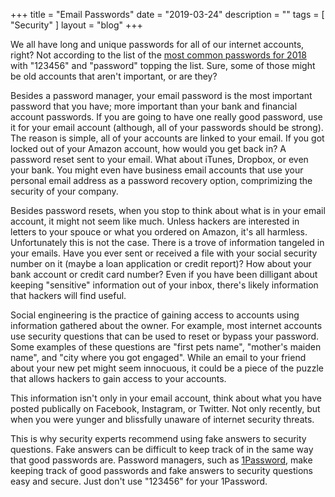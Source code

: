 +++
title = "Email Passwords"
date = "2019-03-24"
description = ""
tags = [ "Security" ]
layout = "blog"
+++

We all have long and unique passwords for all of our internet accounts, right? Not according to the list of the <a href="https://en.wikipedia.org/wiki/List_of_the_most_common_passwords" target="_blank">most common passwords for 2018</a> with "123456" and "password" topping the list. Sure, some of those might be old accounts that aren't important, or are they?

Besides a password manager, your email password is the most important password that you have; more important than your bank and financial account passwords. If you are going to have one really good password, use it for your email account (although, all of your passwords should be strong). The reason is simple, all of your accounts are linked to your email. If you got locked out of your Amazon account, how would you get back in? A password reset sent to your email. What about iTunes, Dropbox, or even your bank. You might even have business email accounts that use your personal email address as a password recovery option, comprimizing the security of your company.

Besides password resets, when you stop to think about what is in your email account, it might not seem like much. Unless hackers are interested in letters to your spouce or what you ordered on Amazon, it's all harmless. Unfortunately this is not the case. There is a trove of information tangeled in your emails. Have you ever sent or received a file with your social security number on it (maybe a loan application or credit report)? How about your bank account or credit card number? Even if you have been dilligant about keeping "sensitive" information out of your inbox, there's likely information that hackers will find useful.

Social engineering is the practice of gaining access to accounts using information gathered about the owner. For example, most internet accounts use security questions that can be used to reset or bypass your password. Some examples of these questions are "first pets name", "mother's maiden name", and "city where you got engaged". While an email to your friend about your new pet might seem innocuous, it could be a piece of the puzzle that allows hackers to gain access to your accounts.

This information isn't only in your email account, think about what you have posted publically on Facebook, Instagram, or Twitter. Not only recently, but when you were yunger and blissfully unaware of internet security threats.

This is why security experts recommend using fake answers to security questions. Fake answers can be difficult to keep track of in the same way that good passwords are. Password managers, such as <a href="https://1password.com" target="_blank">1Password</a>, make keeping track of good passwords and fake answers to security questions easy and secure. Just don't use "123456" for your 1Password.